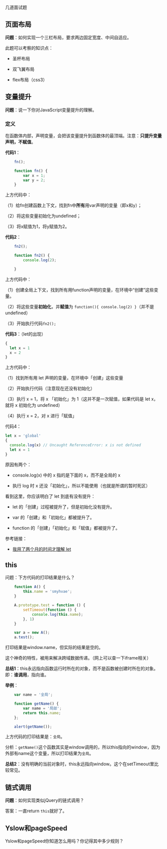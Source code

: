 

几道面试题

## 页面布局

**问题**：如何实现一个三栏布局，要求两边固定宽度、中间自适应。

此题可以考察的知识点：

- 圣杯布局

- 双飞翼布局

- flex布局（css3）



## 变量提升


**问题**：说一下你对JavaScript变量提升的理解。

### 定义

在函数体内部，声明变量，会把该变量提升到函数体的最顶端。注意：**只提升变量声明，不赋值**。

**代码1**：

```javascript
    fn();

    function fn() {
        var x = 1;
        var y = 2;
    }
```


上方代码中：

（1）给fn创建函数上下文，找到fn中**所有**用var声明的变量（即x和y）；

（2）将这些变量初始化为undefined；

（3）将x赋值为1，将y赋值为2。


**代码2**：


```javascript
    fn2();

    function fn2() {
        console.log(2);

    }
```


上方代码中：

（1）创建全局上下文，找到所有用function声明的变量，在环境中“创建”这些变量。

（2）将这些变量**初始化**，并**赋值**为 `function(){ console.log(2) }`（并不是undefined）

（3）开始执行代码`fn2();`

**代码3**：（let的出现）

```javascript
{
  let x = 1
  x = 2
}
```


上方代码中：

（1）找到所有用 let 声明的变量，在环境中「创建」这些变量

（2）开始执行代码（注意现在还没有初始化）

（3）执行 x = 1，将 x 「初始化」为 1（这并不是一次赋值，如果代码是 let x，就将 x 初始化为 undefined）

（4）执行 x = 2，对 x 进行「赋值」



代码4：

```javascript
let x = 'global'
{
  console.log(x) // Uncaught ReferenceError: x is not defined
  let x = 1
}
```

原因有两个：

- console.log(x) 中的 x 指的是下面的 x，而不是全局的 x

- 执行 log 时 x 还没「初始化」，所以不能使用（也就是所谓的暂时死区）

看到这里，你应该明白了 let 到底有没有提升：

- let 的「创建」过程被提升了，但是初始化没有提升。

- var 的「创建」和「初始化」都被提升了。

- function 的「创建」「初始化」和「赋值」都被提升了。



参考链接：

- [我用了两个月的时间才理解 let](https://zhuanlan.zhihu.com/p/28140450)


## this

问题：下方代码的打印结果是什么？

```javascript
    function A() {
        this.name = 'smyhvae';
    }

    A.prototype.test = function () {
        setTimeout(function () {
            console.log(this.name);
        }, 1)
    }

    var a = new A();
    a.test();
```

打印结果是window.name，但实际的结果是空的。

这个神奇的特性，被用来解决跨域数据传递。（网上可以查一下iframe相关）



**总结1**：this永远指向函数运行时所在的对象，而不是函数被创建时所在的对象。即：**谁调用**，指向谁。

**举例**：

```javascript
    var name = '全局';

    function getName() {
        var name = '局部';
        return this.name;
    };

    alert(getName());

```

上方代码的打印结果是：`全局`。

分析：`getName()`这个函数其实是window调用的，所以this指向的window，因为外部有name这个变量，所以打印结果为`全局`。


**总结2**：没有明确的当前对象时，this永远指向window。这个在setTimeout里比较常见。




## 链式调用

**问题**：如何实现类似jQuery的链式调用？

答案：一直return `this`就好了。


## Yslow和pageSpeed


Yslow和pageSpeed你知道怎么用吗？你记得其中多少规则？





```javascript





```








```javascript





```









```javascript





```









```javascript





```









```javascript





```








```javascript





```

